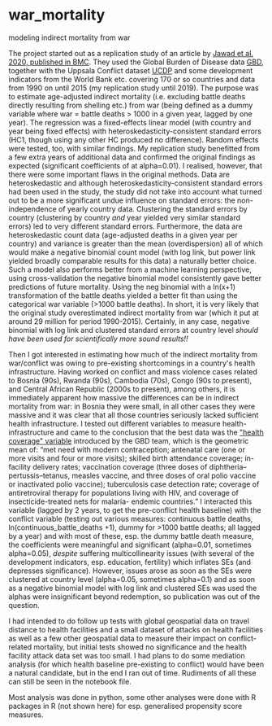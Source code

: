 # war_mortality
modeling indirect mortality from war

The project started out as a replication study of an article by [Jawad et al. 2020, published in BMC](https://bmcmedicine.biomedcentral.com/articles/10.1186/s12916-020-01708-5). They used the Global Burden of Disease data [GBD](https://www.healthdata.org/research-analysis/gbd), together with the Uppsala Conflict dataset [UCDP](https://ucdp.uu.se/) and some development indicators from the World Bank etc. covering 170 or so countries and data from 1990 on until 2015 (my replication study until 2019). The purpose was to estimate age-adjusted indirect mortality (i.e. excluding battle deaths directly resulting from shelling etc.) from war (being defined as a dummy variable where war = battle deaths > 1000 in a given year, lagged by one year). 
The regression was a fixed-effects linear model (with country and year being fixed effects) with heteroskedasticity-consistent standard errors (HC1, though using any other HC produced no difference). Random effects were tested, too, with similar findings. My replication study benefitted from a few extra years of additional data and confirmed the original findings as expected (significant coefficients of at alpha=0.01). 
I realised, however, that there were some important flaws in the original methods. Data are heteroskedastic and although heteroskedasticity-consistent standard errors had been used in the study, the study did not take into account what turned out to be a more significant undue influence on standard errors: the non-independence of yearly country data. Clustering the standard errors by country (clustering by country _and_ year yielded very similar standard errors) led to very different standard errors. Furthermore, the data are heteroskedastic count data (age-adjusted deaths in a given year per country) and variance is greater than the mean (overdispersion) all of which would make a negative binomial count model (with log link, but power link yielded broadly comparable results for this data) a naturally better choice. Such a model also performs better from a machine learning perspective, using cross-validation the negative binomial model consistently gave better predictions of future mortality. Using the neg binomial with a ln(x+1) transformation of the battle deaths yielded a better fit than using the categorical war variable (>1000 battle deaths). In short, it is very likely that the original study overestimated indirect mortality from war (which it put at around 29 million for period 1990-2015). Certainly, in any case, negative binomial with log link and clustered standard errors at country level *should have been used for scientifically more sound results!!*

Then I got interested in estimating how much of the indirect mortality from war/conflict was owing to pre-existing shortcomings in a country's health infrastructure. Having worked on conflict and mass violence cases related to Bosnia (90s), Rwanda (90s), Cambodia (70s), Congo (90s to present), and Central African Republic (2000s to present), among others, it is immediately apparent how massive the differences can be in indirect mortality from war: in Bosnia they were small, in all other cases they were massive and it was clear that all those countries seriously lacked sufficient health infrastructure. I tested out different variables to measure health-infrastructure and came to the conclusion that the best data was the ["health coverage" variable](https://www.thelancet.com/journals/lancet/article/PIIS0140-6736(20)30750-9/fulltext) introduced by the GBD team, which is the geometric mean of: “met need with modern contraception; antenatal care (one or more visits and four or more visits); skilled birth attendance coverage; in-facility delivery rates; vaccination coverage (three doses of diphtheria–pertussis–tetanus, measles vaccine, and three doses of oral polio vaccine or inactivated polio vaccine); tuberculosis case detection rate; coverage of antiretroviral therapy for populations living with HIV, and coverage of insecticide-treated nets for malaria- endemic countries.” I interacted this variable (lagged by 2 years, to get the pre-conflict health baseline) with the conflict variable (testing out various measures: continuous battle deaths, ln(continuous_battle_deaths +1), dummy for >1000 battle deaths; all lagged by a year) and with most of these, esp. the dummy battle death measure, the coefficients were meaningful and significant (alpha=0.01, sometimes alpha=0.05), _despite_ suffering multicollinearity issues (with several of the development indicators, esp. education, fertility) which inflates SEs (and depresses significance). However, issues arose as soon as the SEs were clustered at country level (alpha=0.05, sometimes alpha=0.1) and as soon as a negative binomial model with log link and clustered SEs was used the alphas were insignificant beyond redemption, so publication was out of the question.

I had intended to do follow up tests with global geospatial data on travel distance to health facilities and a small dataset of attacks on health facilities as well as a few other geospatial data to measure their impact on conflict-related mortality, but initial tests showed no significance and the health facility attack data set was too small. I had plans to do some mediation analysis (for which health baseline pre-existing to conflict) would have been a natural candidate, but in the end I ran out of time. Rudiments of all these can still be seen in the notebook file.

Most analysis was done in python, some other analyses were done with R packages in R (not shown here) for esp. generalised propensity score measures.
